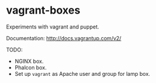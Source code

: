 vagrant-boxes
=============

Experiments with vagrant and puppet.

Documentation: http://docs.vagrantup.com/v2/

TODO:
* NGINX box.
* Phalcon box.
* Set up `vagrant` as Apache user and group for lamp box.
